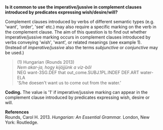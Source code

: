 **Is it common to use the imperative/jussive in complement clauses introduced by predicates expressing wish/desire/will?** 

Complement clauses introduced by verbs of different semantic types (e.g. 'want', 'order', 'see' etc.) may also require a specific marking on the verb in the complement clause. The aim of this question is to find out whether imperative/jussive marking occurs in complement clauses introduced by verbs conveying 'wish', 'want', or related meanings (see example 1). (Instead of *imperative/jussive* also the terms *subjunctive* or *conjunctive* may be used.)

>(1) Hungarian (Rounds 2013)<br/>
>*Nem akar-ja, hogy kijöjjünk a víz-ből*<br/>
>NEG want-3SG.DEF that out_come.SUBJ.1PL.INDEF DEF.ART water-ELA<br/> 
>'S/he doesen't want us to come out from the water.'

**Coding.** The value is '1' if imperative/jussive marking can appear in the complement clause introduced by predicates expressing wish, desire or will.

**References**<br/>
Rounds, Carol H. 2013. *Hungarian: An Essential Grammar.* London, New York: Routledge.

